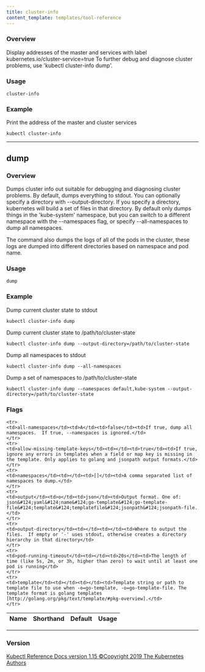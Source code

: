 ```yaml
---
title: cluster-info
content_template: templates/tool-reference
---
```


### Overview
Display addresses of the master and services with label kubernetes.io/cluster-service=true To further debug and diagnose cluster problems, use 'kubectl cluster-info dump'.

### Usage

`cluster-info`


### Example

 Print the address of the master and cluster services

```shell
kubectl cluster-info
```






<hr>

## dump


### Overview
Dumps cluster info out suitable for debugging and diagnosing cluster problems.  By default, dumps everything to stdout. You can optionally specify a directory with --output-directory.  If you specify a directory, kubernetes will build a set of files in that directory.  By default only dumps things in the 'kube-system' namespace, but you can switch to a different namespace with the --namespaces flag, or specify --all-namespaces to dump all namespaces.

 The command also dumps the logs of all of the pods in the cluster, these logs are dumped into different directories based on namespace and pod name.

### Usage

`dump`


### Example
 Dump current cluster state to stdout

```shell
kubectl cluster-info dump
```

 Dump current cluster state to /path/to/cluster-state

```shell
kubectl cluster-info dump --output-directory=/path/to/cluster-state
```

 Dump all namespaces to stdout

```shell
kubectl cluster-info dump --all-namespaces
```

 Dump a set of namespaces to /path/to/cluster-state

```shell
kubectl cluster-info dump --namespaces default,kube-system --output-directory=/path/to/cluster-state
```




### Flags

<div class="table-responsive kubectl-flags-table"><table class="table table-bordered">
<thead class="thead-light">
<tr>
            <th>Name</th>
            <th>Shorthand</th>
            <th>Default</th>
            <th>Usage</th>
        </tr>
    </thead>
    <tbody>
    
    <tr>
    <td>all-namespaces</td><td>A</td><td>false</td><td>If true, dump all namespaces.  If true, --namespaces is ignored.</td>
    </tr>
    <tr>
    <td>allow-missing-template-keys</td><td></td><td>true</td><td>If true, ignore any errors in templates when a field or map key is missing in the template. Only applies to golang and jsonpath output formats.</td>
    </tr>
    <tr>
    <td>namespaces</td><td></td><td>[]</td><td>A comma separated list of namespaces to dump.</td>
    </tr>
    <tr>
    <td>output</td><td>o</td><td>json</td><td>Output format. One of: json&#124;yaml&#124;name&#124;go-template&#124;go-template-file&#124;template&#124;templatefile&#124;jsonpath&#124;jsonpath-file.</td>
    </tr>
    <tr>
    <td>output-directory</td><td></td><td></td><td>Where to output the files.  If empty or '-' uses stdout, otherwise creates a directory hierarchy in that directory</td>
    </tr>
    <tr>
    <td>pod-running-timeout</td><td></td><td>20s</td><td>The length of time (like 5s, 2m, or 3h, higher than zero) to wait until at least one pod is running</td>
    </tr>
    <tr>
    <td>template</td><td></td><td></td><td>Template string or path to template file to use when -o=go-template, -o=go-template-file. The template format is golang templates [http://golang.org/pkg/text/template/#pkg-overview].</td>
    </tr>
</tbody>
</table></div>




<hr>


### Version
<div class="kubectl-reference-copyright">

<a href="https://github.com/kubernetes/kubernetes">Kubectl Reference Docs version 1.15 &#xa9;Copyright 2019 The Kubernetes Authors</a>
</div>

